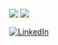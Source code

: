 
![](https://github-readme-stats.vercel.app/api?username=matankl&theme=onedark&hide_border=false&include_all_commits=false&count_private=true)
![](https://github-readme-stats.vercel.app/api/top-langs/?username=matankl&theme=onedark&hide_border=false&include_all_commits=false&count_private=true&layout=compact)

[![LinkedIn](https://img.shields.io/badge/LinkedIn-Connect-blue?style=flat-square&logo=linkedin)](https://www.linkedin.com/in/matan-ziv-819456236/)


<!-- Proudly created with GPRM ( https://gprm.itsvg.in ) -->
